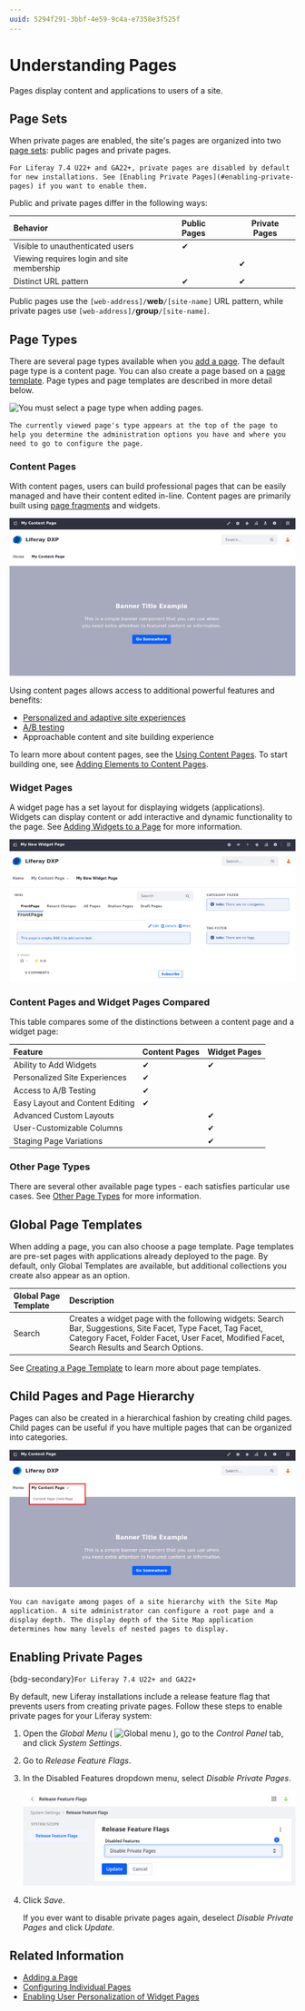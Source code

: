 ```yaml
---
uuid: 5294f291-3bbf-4e59-9c4a-e7358e3f525f
---
```

# Understanding Pages

Pages display content and applications to users of a site.

## Page Sets

When private pages are enabled, the site's pages are organized into two [page sets](../page-settings/configuring-page-sets.md): public pages and private pages.

```{note}
For Liferay 7.4 U22+ and GA22+, private pages are disabled by default for new installations. See [Enabling Private Pages](#enabling-private-pages) if you want to enable them.
```

Public and private pages differ in the following ways:

| Behavior                                   | Public Pages | Private Pages |
| :----------------------------------------- | :----------- |-------------- |
| Visible to unauthenticated users           |   &#10004;   |               |
| Viewing requires login and site membership |              |    &#10004;   |
| Distinct URL pattern                       |   &#10004;   |    &#10004;   |

Public pages use the `[web-address]/`**web**`/[site-name]` URL pattern, while private pages use `[web-address]/`**group**`/[site-name]`.

## Page Types

There are several page types available when you [add a page](../adding-pages/adding-a-page-to-a-site.md). The default page type is a content page. You can also create a page based on a [page template](../adding-pages/creating-a-page-template.md). Page types and page templates are described in more detail below.

![You must select a page type when adding pages.](./understanding-pages/images/01.png)

```{tip}
The currently viewed page's type appears at the top of the page to help you determine the administration options you have and where you need to go to configure the page.
```

### Content Pages

With content pages, users can build professional pages that can be easily managed and have their content edited in-line. Content pages are primarily built using [page fragments](../page-fragments-and-widgets/using-fragments.md) and widgets.

![Content pages can be composed of multiple fragments.](./understanding-pages/images/02.png)

Using content pages allows access to additional powerful features and benefits:

* [Personalized and adaptive site experiences](../../personalizing-site-experience.md)
* [A/B testing](../../optimizing-sites/ab-testing/ab-testing.md)
* Approachable content and site building experience

To learn more about content pages, see the [Using Content Pages](../using-content-pages.md). To start building one, see [Adding Elements to Content Pages](../using-content-pages/adding-elements-to-content-pages.md).

### Widget Pages

<!-- Should there be an article that covers layouts and layout templates? -->

<!-- Yes. -Rich--> 

A widget page has a set layout for displaying widgets (applications). Widgets can display content or add interactive and dynamic functionality to the page. See [Adding Widgets to a Page](../using-widget-pages/adding-widgets-to-a-page.md) for more information.

![Widget pages can provide a number of functions, such as a dedicated wiki page solution.](./understanding-pages/images/03.png)

### Content Pages and Widget Pages Compared

This table compares some of the distinctions between a content page and a widget page:

| Feature                         |  Content Pages | Widget Pages |
| :------------------------------ | :------------- |------------- |
| Ability to Add Widgets          |    &#10004;    |   &#10004;   |
| Personalized Site Experiences   |    &#10004;    |              |
| Access to A/B Testing           |    &#10004;    |              |
| Easy Layout and Content Editing |    &#10004;    |              |
| Advanced Custom Layouts         |                |   &#10004;   |
| User-Customizable Columns       |                |   &#10004;   |
| Staging Page Variations         |                |   &#10004;   |

### Other Page Types

There are several other available page types - each satisfies particular use cases. See [Other Page Types](../understanding-pages/other-page-types.md) for more information.

## Global Page Templates

When adding a page, you can also choose a page template. Page templates are pre-set pages with applications already deployed to the page. By default, only Global Templates are available, but additional collections you create also appear as an option.

| Global Page Template | Description                                                                                                                                                                                                |
| :------------------- | :--------------------------------------------------------------------------------------------------------------------------------------------------------------------------------------------------------- |
| Search               | Creates a widget page with the following widgets: Search Bar, Suggestions, Site Facet, Type Facet, Tag Facet, Category Facet, Folder Facet, User Facet, Modified Facet, Search Results and Search Options. |

See [Creating a Page Template](../adding-pages/creating-a-page-template.md) to learn more about page templates.

## Child Pages and Page Hierarchy

Pages can also be created in a hierarchical fashion by creating child pages. Child pages can be useful if you have multiple pages that can be organized into categories.

![You can add a child Page to a top-level page to organize pages hierarchically.](./understanding-pages/images/04.png)

```{tip}
You can navigate among pages of a site hierarchy with the Site Map application. A site administrator can configure a root page and a display depth. The display depth of the Site Map application determines how many levels of nested pages to display.
```

## Enabling Private Pages

{bdg-secondary}`For Liferay 7.4 U22+ and GA22+`

By default, new Liferay installations include a release feature flag that prevents users from creating private pages. Follow these steps to enable private pages for your Liferay system:

1. Open the *Global Menu* ( ![Global menu](../../../images/icon-applications-menu.png) ), go to the *Control Panel* tab, and click *System Settings*.

1. Go to *Release Feature Flags*.

1. In the Disabled Features dropdown menu, select *Disable Private Pages*.

   ![Select disable private pages.](./understanding-pages/images/05.png)

1. Click *Save*.

   If you ever want to disable private pages again, deselect *Disable Private Pages* and click *Update*.

## Related Information

* [Adding a Page](../adding-pages/adding-a-page-to-a-site.md)
* [Configuring Individual Pages](../page-settings/configuring-individual-pages.md)
* [Enabling User Personalization of Widget Pages](../using-widget-pages/enabling-user-personalization-of-widget-pages.md)
